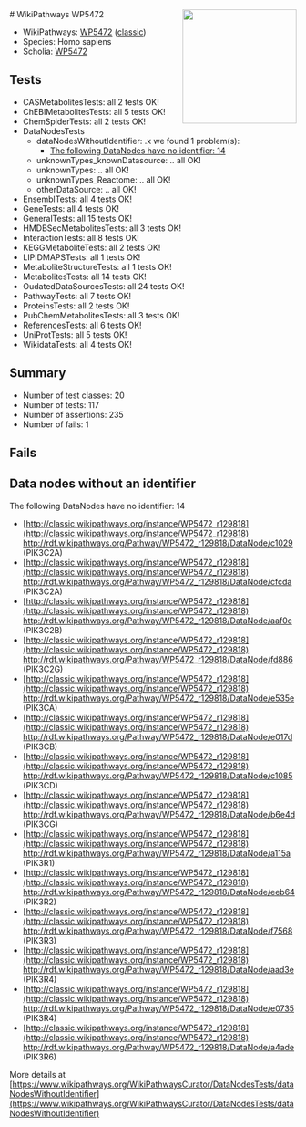 <img style="float: right; width: 200px" src="https://upload.wikimedia.org/wikipedia/commons/thumb/8/83/Wplogo_with_text_500.png/640px-Wplogo_with_text_500.png" />
# WikiPathways WP5472

* WikiPathways: [WP5472](https://wikipathways.org/pathways/WP5472) ([classic](https://classic.wikipathways.org/instance/WP5472))
* Species: Homo sapiens
* Scholia: [WP5472](https://scholia.toolforge.org/wikipathways/WP5472)
## Tests
* CASMetabolitesTests: all 2 tests OK!
* ChEBIMetabolitesTests: all 5 tests OK!
* ChemSpiderTests: all 2 tests OK!
* DataNodesTests
    * dataNodesWithoutIdentifier: .x we found 1 problem(s):
        * [The following DataNodes have no identifier: 14](#8792c494)
    * unknownTypes_knownDatasource: .. all OK!
    * unknownTypes: .. all OK!
    * unknownTypes_Reactome: .. all OK!
    * otherDataSource: .. all OK!
* EnsemblTests: all 4 tests OK!
* GeneTests: all 4 tests OK!
* GeneralTests: all 15 tests OK!
* HMDBSecMetabolitesTests: all 3 tests OK!
* InteractionTests: all 8 tests OK!
* KEGGMetaboliteTests: all 2 tests OK!
* LIPIDMAPSTests: all 1 tests OK!
* MetaboliteStructureTests: all 1 tests OK!
* MetabolitesTests: all 14 tests OK!
* OudatedDataSourcesTests: all 24 tests OK!
* PathwayTests: all 7 tests OK!
* ProteinsTests: all 2 tests OK!
* PubChemMetabolitesTests: all 3 tests OK!
* ReferencesTests: all 6 tests OK!
* UniProtTests: all 5 tests OK!
* WikidataTests: all 4 tests OK!


## Summary

* Number of test classes: 20
* Number of tests: 117
* Number of assertions: 235
* Number of fails: 1

## Fails

<a name="8792c494" />

## Data nodes without an identifier

The following DataNodes have no identifier: 14

* [http://classic.wikipathways.org/instance/WP5472_r129818](http://classic.wikipathways.org/instance/WP5472_r129818) http://rdf.wikipathways.org/Pathway/WP5472_r129818/DataNode/c1029 (PIK3C2A)
* [http://classic.wikipathways.org/instance/WP5472_r129818](http://classic.wikipathways.org/instance/WP5472_r129818) http://rdf.wikipathways.org/Pathway/WP5472_r129818/DataNode/cfcda (PIK3C2A)
* [http://classic.wikipathways.org/instance/WP5472_r129818](http://classic.wikipathways.org/instance/WP5472_r129818) http://rdf.wikipathways.org/Pathway/WP5472_r129818/DataNode/aaf0c (PIK3C2B)
* [http://classic.wikipathways.org/instance/WP5472_r129818](http://classic.wikipathways.org/instance/WP5472_r129818) http://rdf.wikipathways.org/Pathway/WP5472_r129818/DataNode/fd886 (PIK3C2G)
* [http://classic.wikipathways.org/instance/WP5472_r129818](http://classic.wikipathways.org/instance/WP5472_r129818) http://rdf.wikipathways.org/Pathway/WP5472_r129818/DataNode/e535e (PIK3CA)
* [http://classic.wikipathways.org/instance/WP5472_r129818](http://classic.wikipathways.org/instance/WP5472_r129818) http://rdf.wikipathways.org/Pathway/WP5472_r129818/DataNode/e017d (PIK3CB)
* [http://classic.wikipathways.org/instance/WP5472_r129818](http://classic.wikipathways.org/instance/WP5472_r129818) http://rdf.wikipathways.org/Pathway/WP5472_r129818/DataNode/c1085 (PIK3CD)
* [http://classic.wikipathways.org/instance/WP5472_r129818](http://classic.wikipathways.org/instance/WP5472_r129818) http://rdf.wikipathways.org/Pathway/WP5472_r129818/DataNode/b6e4d (PIK3CG)
* [http://classic.wikipathways.org/instance/WP5472_r129818](http://classic.wikipathways.org/instance/WP5472_r129818) http://rdf.wikipathways.org/Pathway/WP5472_r129818/DataNode/a115a (PIK3R1)
* [http://classic.wikipathways.org/instance/WP5472_r129818](http://classic.wikipathways.org/instance/WP5472_r129818) http://rdf.wikipathways.org/Pathway/WP5472_r129818/DataNode/eeb64 (PIK3R2)
* [http://classic.wikipathways.org/instance/WP5472_r129818](http://classic.wikipathways.org/instance/WP5472_r129818) http://rdf.wikipathways.org/Pathway/WP5472_r129818/DataNode/f7568 (PIK3R3)
* [http://classic.wikipathways.org/instance/WP5472_r129818](http://classic.wikipathways.org/instance/WP5472_r129818) http://rdf.wikipathways.org/Pathway/WP5472_r129818/DataNode/aad3e (PIK3R4)
* [http://classic.wikipathways.org/instance/WP5472_r129818](http://classic.wikipathways.org/instance/WP5472_r129818) http://rdf.wikipathways.org/Pathway/WP5472_r129818/DataNode/e0735 (PIK3R4)
* [http://classic.wikipathways.org/instance/WP5472_r129818](http://classic.wikipathways.org/instance/WP5472_r129818) http://rdf.wikipathways.org/Pathway/WP5472_r129818/DataNode/a4ade (PIK3R6)


More details at [https://www.wikipathways.org/WikiPathwaysCurator/DataNodesTests/dataNodesWithoutIdentifier](https://www.wikipathways.org/WikiPathwaysCurator/DataNodesTests/dataNodesWithoutIdentifier)

